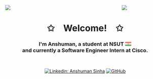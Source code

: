 <img align="left" src="https://user-images.githubusercontent.com/65187002/144930161-2f783401-8d27-4fdf-a2f7-cc0ba32f1f1f.gif" width="27%" style="display:inline;"><img align="right" src="https://user-images.githubusercontent.com/65187002/144930161-2f783401-8d27-4fdf-a2f7-cc0ba32f1f1f.gif" width="27%" style="display:inline;">
<br>

<p align="center">
  <h1 align="center">✩&emsp;Welcome!&emsp;✩</h1>
</p>

<p align="center">
  <h3 align="center"> I'm Anshuman, a student at <b> NSUT</b> <img src="https://raw.githubusercontent.com/krzysztofrewak/flat-flags-iconset/master/flags/in.png" width="20"/> <br> and currently a <b>Software Engineer Intern</b> at <b>Cisco</b>. </h3>
</p>
<br>

<div align="center">

[![Linkedin: Anshuman Sinha](https://img.shields.io/badge/-Let'sConnect-blue?style=flat-square&logo=Linkedin&logoColor=white&link=https://www.linkedin.com/in/anshumansinha3/)](https://www.linkedin.com/in/anshumansinha3/) [![GitHub](https://img.shields.io/badge/GitHub-follow-black?style=social&logo=github)](https://github.com/anshuman0904)

</div>

